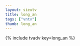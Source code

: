 ```yaml
--- 
layout: sieutv
title: long_an
tags: ["vntv"]
thumb: long_an
---
```

{% include tvadv key=long_an %}
